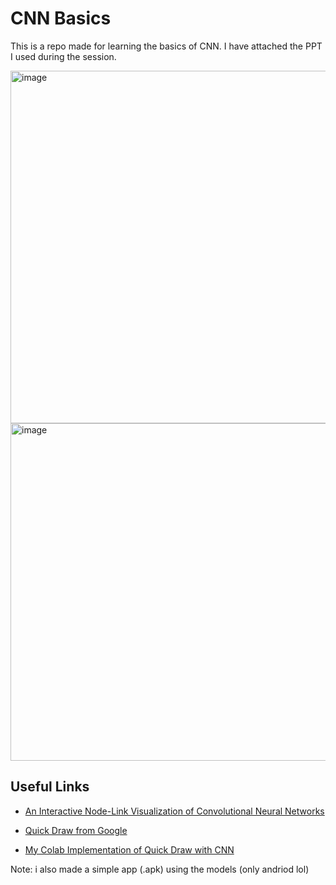 # CNN Basics

This is a repo made for learning the basics of CNN. I have attached the PPT I used during the session.

<img width="1188" height="564" alt="image" src="https://github.com/user-attachments/assets/7bbe497e-1477-4c6f-8ad1-d222128abd12" />
<img width="724" height="540" alt="image" src="https://github.com/user-attachments/assets/49a25558-8f17-4954-ac5a-cf3e986b8ac1" />


## Useful Links

- [An Interactive Node-Link Visualization of Convolutional Neural Networks](https://adamharley.com/nn_vis/)

- [Quick Draw from Google](https://quickdraw.withgoogle.com/)

- [My Colab Implementation of Quick Draw with CNN](https://colab.research.google.com/drive/13g7zmwYYppHCmc0wz9C-xTktTfsxcOfE?usp=sharing)


Note: i also made a simple app (.apk) using the models (only andriod lol)
